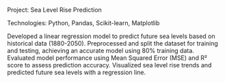 Project: Sea Level Rise Prediction   

Technologies: Python, Pandas, Scikit-learn, Matplotlib

Developed a linear regression model to predict future sea levels based on historical data (1880-2050).
Preprocessed and split the dataset for training and testing, achieving an accurate model using 80% training data.
Evaluated model performance using Mean Squared Error (MSE) and R² score to assess prediction accuracy.
Visualized sea level rise trends and predicted future sea levels with a regression line.
